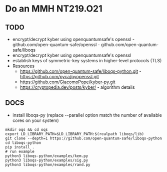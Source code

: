 # Do an MMH NT219.O21 
## TODO
- encrypt/decrypt kyber using openquantumsafe's openssl - github.com/open-quantum-safe/openssl - github.com/open-quantum-safe/liboqs
- encrypt/decrypt kyber using openquantumsafe's openssl 
- establish keys of symmetric-key systems in higher-level protocols (TLS)
- Resources
    <!--https://github.com/open-quantum-safe/openssl - https://github.com/open-quantum-safe/liboqs ` -->
    - https://github.com/open-quantum-safe/liboqs-python.git - https://github.com/pyca/pyopenssl.git
    - https://github.com/GiacomoPope/kyber-py.git
    - https://cryptopedia.dev/posts/kyber/ - algorithm details
## DOCS
- install liboqs-py (replace --parallel option match the number of available cores on your system)
``` shell
mkdir oqs && cd oqs
export LD_LIBRARY_PATH=$LD_LIBRARY_PATH:$(realpath liboqs/lib)
git clone --depth=1 https://github.com/open-quantum-safe/liboqs-python
cd liboqs-python
pip install .
# run example 
python3 liboqs-python/examples/kem.py
python3 liboqs-python/examples/sig.py
python3 liboqs-python/examples/rand.py
```